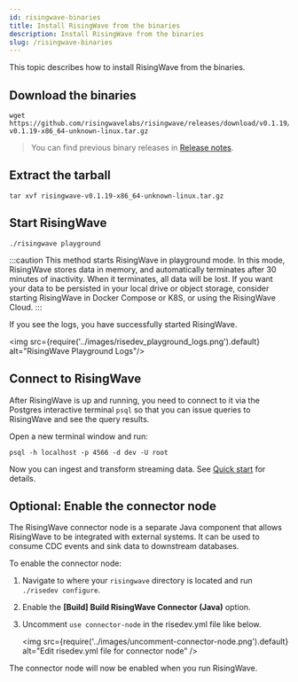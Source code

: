 ```yaml
---
id: risingwave-binaries
title: Install RisingWave from the binaries
description: Install RisingWave from the binaries
slug: /risingwave-binaries
---
```


<!-- This file is no longer maintained. Please update the content in risingwave-trial.md. -->

This topic describes how to install RisingWave from the binaries.

## Download the binaries

```shell
wget https://github.com/risingwavelabs/risingwave/releases/download/v0.1.19/risingwave-v0.1.19-x86_64-unknown-linux.tar.gz
```

> You can find previous binary releases in [Release notes](/release-notes.md).

## Extract the tarball

```shell
tar xvf risingwave-v0.1.19-x86_64-unknown-linux.tar.gz
```

## Start RisingWave

```shell
./risingwave playground
```

:::caution
This method starts RisingWave in playground mode. In this mode, RisingWave stores data in memory, and automatically terminates after 30 minutes of inactivity. When it terminates, all data will be lost.
If you want your data to be persisted in your local drive or object storage, consider starting RisingWave in Docker Compose or K8S, or using the RisingWave Cloud.
:::

If you see the logs, you have successfully started RisingWave.

<img src={require('../images/risedev_playground_logs.png').default} alt="RisingWave Playground Logs"/>

## Connect to RisingWave

After RisingWave is up and running, you need to connect to it via the Postgres interactive terminal `psql` so that you can issue queries to RisingWave and see the query results.

Open a new terminal window and run:

```shell
psql -h localhost -p 4566 -d dev -U root
```

Now you can ingest and transform streaming data. See [Quick start](/get-started.md) for details.

## Optional: Enable the connector node

The RisingWave connector node is a separate Java component that allows RisingWave to be integrated with external systems. It can be used to consume CDC events and sink data to downstream databases.

To enable the connector node:

1. Navigate to where your `risingwave` directory is located and run `./risedev configure`.

2. Enable the **[Build] Build RisingWave Connector (Java)** option.

3. Uncomment `use connector-node` in the risedev.yml file like below.

    <img
    src={require('../images/uncomment-connector-node.png').default}
    alt="Edit risedev.yml file for connector node"
    />

The connector node will now be enabled when you run RisingWave.

